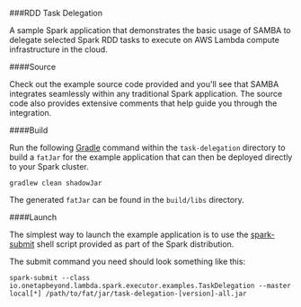###RDD Task Delegation

A sample Spark application that demonstrates the basic usage of SAMBA
to delegate selected Spark RDD tasks to execute on AWS Lambda
compute infrastructure in the cloud.

####Source

Check out the example source code provided and you'll see that SAMBA
integrates seamlessly within any traditional Spark application. The source
code also provides extensive comments that help guide you through
the integration.

####Build

Run the following [Gradle](http://gradle.org/) command within
the `task-delegation` directory to build a `fatJar` for the example application
that can then be deployed directly to your Spark cluster.

``
gradlew clean shadowJar
``

The generated `fatJar` can be found in the `build/libs` directory.

####Launch

The simplest way to launch the example application is to use the
[spark-submit](https://spark.apache.org/docs/latest/submitting-applications.html)
shell script provided as part of the Spark distribution.

The submit command you need should look something like this:

```
spark-submit --class io.onetapbeyond.lambda.spark.executor.examples.TaskDelegation --master local[*] /path/to/fat/jar/task-delegation-[version]-all.jar
```
